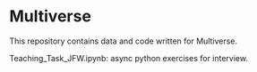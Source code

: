 # Multiverse

This repository contains data and code written for Multiverse. 

Teaching_Task_JFW.ipynb: async python exercises for interview.  
